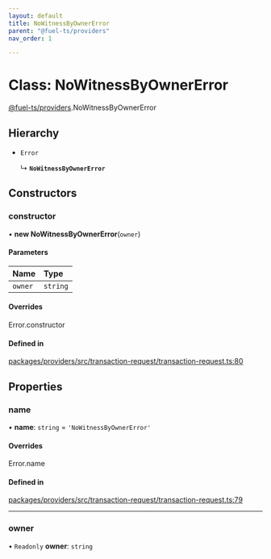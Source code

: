 ```yaml
---
layout: default
title: NoWitnessByOwnerError
parent: "@fuel-ts/providers"
nav_order: 1

---
```


# Class: NoWitnessByOwnerError

[@fuel-ts/providers](../index.md).NoWitnessByOwnerError

## Hierarchy

- `Error`

  ↳ **`NoWitnessByOwnerError`**

## Constructors

### constructor

• **new NoWitnessByOwnerError**(`owner`)

#### Parameters

| Name | Type |
| :------ | :------ |
| `owner` | `string` |

#### Overrides

Error.constructor

#### Defined in

[packages/providers/src/transaction-request/transaction-request.ts:80](https://github.com/FuelLabs/fuels-ts/blob/master/packages/providers/src/transaction-request/transaction-request.ts#L80)

## Properties

### name

• **name**: `string` = `'NoWitnessByOwnerError'`

#### Overrides

Error.name

#### Defined in

[packages/providers/src/transaction-request/transaction-request.ts:79](https://github.com/FuelLabs/fuels-ts/blob/master/packages/providers/src/transaction-request/transaction-request.ts#L79)

___

### owner

• `Readonly` **owner**: `string`
